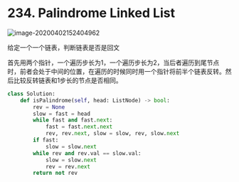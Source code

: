 # 234. Palindrome Linked List

![image-20200402152404962](../../.assert/image-20200402152404962.png)

给定一个一个链表，判断链表是否是回文

首先用两个指针，一个遍历步长为1，一个遍历步长为2，当后者遍历到尾节点时，前者会处于中间的位置，在遍历的时候同时用一个指针将前半个链表反转。然后比较反转链表和1步长的节点是否相同。

~~~python
class Solution:
    def isPalindrome(self, head: ListNode) -> bool:
        rev = None
        slow = fast = head
        while fast and fast.next:
            fast = fast.next.next
            rev, rev.next, slow = slow, rev, slow.next
        if fast:
            slow = slow.next
        while rev and rev.val == slow.val:
            slow = slow.next
            rev = rev.next
        return not rev
~~~


